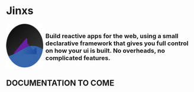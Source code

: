 # Jinxs

<div style="display: flex;">
    <img src="logo.png?raw=true" width="100px" height="auto"/>
    <div style="width: 20px"></div>
    <h3>Build reactive apps for the web, using a small declarative  framework that gives you full control on how your ui is built. No overheads, no complicated features. </h3>
</div>

## DOCUMENTATION TO COME